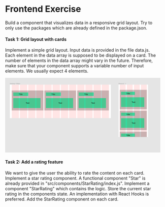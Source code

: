Frontend Exercise 
=================

Build a component that visualizes data in a responsive grid layout. Try to only use the packages which are 
already defined in the package.json.

#### Task 1: Grid layout with cards 

Implement a simple grid layout. Input data is provided in the file data.js. Each element in the data array is 
supposed to be displayed on a card. 
The number of elements in the data array might vary in the future. 
Therefore, make sure that your component supports a variable number of input elements. We usually expect 4 elements.


 ![alt text](CodingExerciseDesign.PNG "Component Design")


#### Task 2: Add a rating feature

We want to give the user the ability to rate the content on each card.
Implement a star rating component. A functional component "Star" is already provided in
"src/components/StarRating/index.js". Implement a component "StarRating" which contains the logic. 
Store the current star rating in the components state. 
An implementation with React Hooks is preferred. Add the StarRating component on each card.


